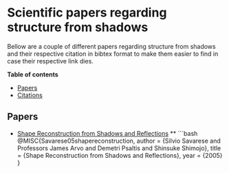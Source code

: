 # Scientific papers regarding structure from shadows

Bellow are a couple of different papers regarding structure from shadows and their
respective citation in bibtex format to make them easier to find in case their respective link dies. 

**Table of contents**

- [Papers](#Papers)
- [Citations](#Citations)

## Papers

* [Shape Reconstruction from Shadows and Reflections](https://www.vision.caltech.edu/publications/phdthesis_ssavarese.pdf) 
** ```bash
@MISC{Savarese05shapereconstruction,
    author = {Silvio Savarese and Professors James Arvo and Demetri Psaltis and Shinsuke Shimojo},
    title = {Shape Reconstruction from Shadows and Reflections},
    year = {2005}
}
```
